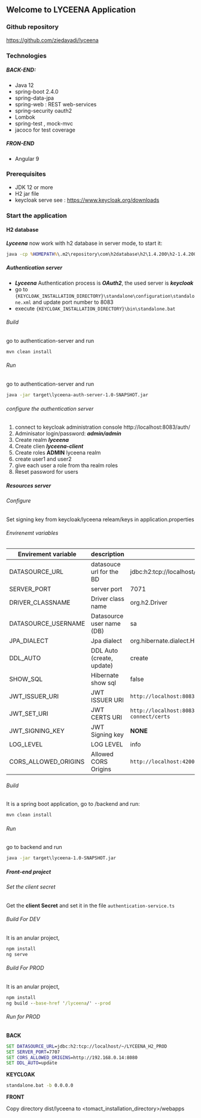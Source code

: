 ## Welcome to LYCEENA Application 

### Github repository
https://github.com/ziedayadi/lyceena


### Technologies
##### BACK-END:
- Java 12
- spring-boot 2.4.0
- spring-data-jpa
- spring-web : REST web-services 
- spring-security oauth2 
- Lombok
- spring-test , mock-mvc 
- jacoco for test coverage

##### FRON-END
- Angular 9

### Prerequisites 

- JDK 12 or more 
- H2 jar file 
- keycloak serve see : https://www.keycloak.org/downloads

### Start the application 

#### H2 database
_**Lyceena**_ now work with h2 database in server mode, to start it: 
```bat
java -cp %HOMEPATH%\.m2\repository\com\h2database\h2\1.4.200\h2-1.4.200.jar org.h2.tools.Server -ifNotExists
```

##### Authentication server
* _**Lyceena**_ Authentication process is **_OAuth2_**, the used server is **_keycloak_**
* go to `{KEYCLOAK_INSTALLATION_DIRECTORY}\standalone\configuration\standalone.xml` and update port number to 8083
* execute  `{KEYCLOAK_INSTALLATION_DIRECTORY}\bin\standalone.bat`

###### Build
go to authentication-server and run 
```bat
mvn clean install
```
###### Run
go to authentication-server and run 
```bat
java -jar target\lyceena-auth-server-1.0-SNAPSHOT.jar
```
###### configure the authentication server
 1. connect to keycloak administration console http://localhost:8083/auth/
 2. Adminisator login/password: **_admin/admin_**
 1. Create realm **_lyceena_**
 2. Create clien **_lyceena-client_**
 4. Create roles **ADMIN** lyceena realm 
 6. create user1 and user2 
 7. give each user a role from tha realm roles 
 8. Reset password for users
 
 ##### Resources server
 ###### Configure
 Set signing key from keycloak/lyceena releam/keys in application.properties
 
 ###### Envirenemt variables 
| Envirement variable       | description  | default value |
|-------------------|--------------|  --------------| 
|  DATASOURCE_URL   | datasouce url for the BD | jdbc:h2:tcp://localhost/~/LYCEENA_H2 |
|  SERVER_PORT   | server port | 7071 | 
|  DRIVER_CLASSNAME   | Driver class name | org.h2.Driver | 
|  DATASOURCE_USERNAME   | Datasource user name (DB) | sa | 
|  JPA_DIALECT   | Jpa dialect |  org.hibernate.dialect.H2Dialect| 
|  DDL_AUTO   | DDL Auto (create, update) |  create| 
|  SHOW_SQL   | Hibernate show sql |  false| 
|  JWT_ISSUER_URI   | JWT ISSUER URI |  `http://localhost:8083/auth/realms/lyceena` | 
|  JWT_SET_URI   | JWT CERTS URI | `http://localhost:8083/auth/realms/lyceena/protocol/openid-connect/certs`  | 
|  JWT_SIGNING_KEY   | JWT Signing key | **NONE**| 
|  LOG_LEVEL   | LOG LEVEL | info  | 
|  CORS_ALLOWED_ORIGINS   | Allowed CORS Origins | `http://localhost:4200`  | 


 ###### Build
 It is a spring boot application, go to /backend and run: 
 ```bat
 mvn clean install
 ```
###### Run
go to backend and run 
```bat
java -jar target\lyceena-1.0-SNAPSHOT.jar
```
 ##### Front-end project
 ###### Set the client secret
 Get the **client Secret** and set it in the file `authentication-service.ts` 
 ###### Build For DEV
It is an anular project, 
 ```bat
npm install
ng serve 
 ```

 ###### Build For PROD
It is an anular project, 
 ```bat
npm install
ng build --base-href '/lyceena/' --prod
 ```

###### Run for PROD 
__BACK__

 ```bat
SET DATASOURCE_URL=jdbc:h2:tcp://localhost/~/LYCEENA_H2_PROD
SET SERVER_PORT=7707
SET CORS_ALLOWED_ORIGINS=http://192.168.0.14:8080
SET DDL_AUTO=update
 ```

__KEYCLOAK__

 ```bat
standalone.bat -b 0.0.0.0
 ```

__FRONT__

Copy directory dist/lyceena to <tomact_installation_directory>/webapps